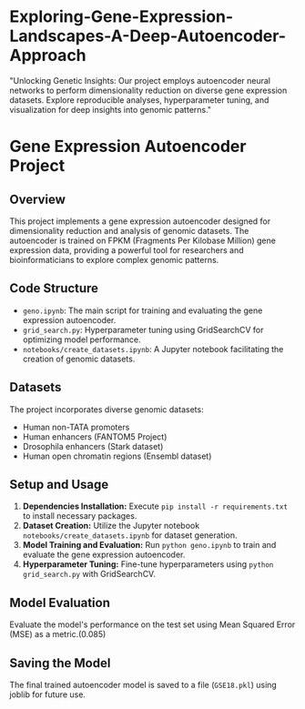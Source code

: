 # Exploring-Gene-Expression-Landscapes-A-Deep-Autoencoder-Approach
"Unlocking Genetic Insights: Our project employs autoencoder neural networks to perform dimensionality reduction on diverse gene expression datasets. Explore reproducible analyses, hyperparameter tuning, and visualization for deep insights into genomic patterns."


# Gene Expression Autoencoder Project

## Overview
This project implements a gene expression autoencoder designed for dimensionality reduction and analysis of genomic datasets. The autoencoder is trained on FPKM (Fragments Per Kilobase Million) gene expression data, providing a powerful tool for researchers and bioinformaticians to explore complex genomic patterns.

## Code Structure
- `geno.ipynb`: The main script for training and evaluating the gene expression autoencoder.
- `grid_search.py`: Hyperparameter tuning using GridSearchCV for optimizing model performance.
- `notebooks/create_datasets.ipynb`: A Jupyter notebook facilitating the creation of genomic datasets.

## Datasets
The project incorporates diverse genomic datasets:
- Human non-TATA promoters
- Human enhancers (FANTOM5 Project)
- Drosophila enhancers (Stark dataset)
- Human open chromatin regions (Ensembl dataset)

## Setup and Usage
1. **Dependencies Installation:** Execute `pip install -r requirements.txt` to install necessary packages.
2. **Dataset Creation:** Utilize the Jupyter notebook `notebooks/create_datasets.ipynb` for dataset generation.
3. **Model Training and Evaluation:** Run `python geno.ipynb` to train and evaluate the gene expression autoencoder.
4. **Hyperparameter Tuning:** Fine-tune hyperparameters using `python grid_search.py` with GridSearchCV.



## Model Evaluation
Evaluate the model's performance on the test set using Mean Squared Error (MSE) as a metric.(0.085)

## Saving the Model
The final trained autoencoder model is saved to a file (`GSE18.pkl`) using joblib for future use.



